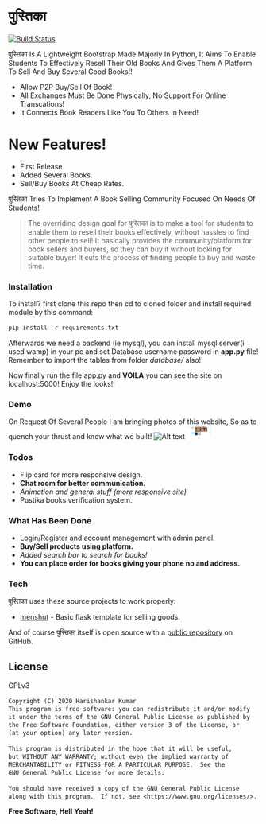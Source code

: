 # पुस्तिका

[![Build Status](https://travis-ci.org/joemccann/dillinger.svg?branch=master)]()



पुस्तिका Is A Lightweight Bootstrap Made Majorly In Python, It Aims To Enable Students To Effectively Resell Their Old Books And Gives Them A Platform To Sell And Buy Several Good Books!!

  - Allow P2P Buy/Sell Of Book!
  - All Exchanges Must Be Done Physically, No Support For Online Transcations!
  - It Connects Book Readers Like You To Others In Need!

# New Features!

  - First Release
  - Added Several Books.
  - Sell/Buy Books At Cheap Rates.


पुस्तिका Tries To Implement A Book Selling Community Focused On Needs Of Students!

> The overriding design goal for पुस्तिका
> is to make a tool for students to enable them to resell their
> books effectively, without hassles to find other people to sell!
> It basically provides the community/platform for book sellers and
> buyers, so they can buy it without looking for suitable buyer!
> It cuts the process of finding people to buy and waste time.


### Installation

To install? first clone this repo then cd to cloned folder and install required module by this command:
```py
pip install -r requirements.txt
```

Afterwards we need a backend (ie mysql), you can install mysql server(i used wamp) in your pc and set Database username password in **app.py** file! Remember to import the tables from folder *database/* also!!

Now finally run the file app.py and **VOILA** you can see the site on localhost:5000! Enjoy the looks!!

### Demo
On Request Of Several People I am bringing photos of this website, So as to quench your thrust and know what we built!
![Alt text]()
<img src="demo/screenshots/01.png" width="48">



### Todos

 - Flip card for more responsive design.
 - **Chat room for better communication.**
 - *Animation and general stuff (more responsive site)*
 - Pustika books verification system.


### What Has Been Done

 - Login/Register and account management with admin panel.
 - **Buy/Sell products using platform.**
 - *Added search bar to search for books!*
 - **You can place order for books giving your phone no and address.**
 
 
 
 
 
 ### Tech

पुस्तिका uses these source projects to work properly:

* [menshut](https://github.com/mohsinenur/menshut) - Basic flask template for selling goods.

And of course पुस्तिका itself is open source with a [public repository](https://github.com/hari01584/Pustika-Eclipse-Hackathon/) on GitHub.




License
----

GPLv3

    Copyright (C) 2020 Harishankar Kumar
    This program is free software: you can redistribute it and/or modify
    it under the terms of the GNU General Public License as published by
    the Free Software Foundation, either version 3 of the License, or
    (at your option) any later version.

    This program is distributed in the hope that it will be useful,
    but WITHOUT ANY WARRANTY; without even the implied warranty of
    MERCHANTABILITY or FITNESS FOR A PARTICULAR PURPOSE.  See the
    GNU General Public License for more details.

    You should have received a copy of the GNU General Public License
    along with this program.  If not, see <https://www.gnu.org/licenses/>.


**Free Software, Hell Yeah!**

[//]: # (These are reference links used in the body of this note and get stripped out when the markdown processor does its job. There is no need to format nicely because it shouldn't be seen. Thanks SO - http://stackoverflow.com/questions/4823468/store-comments-in-markdown-syntax)


   [dill]: <https://github.com/hari01584/r>
 
   [PlDb]: <https://github.com/joemccann/dillinger/tree/master/plugins/dropbox/README.md>
   [PlGh]: <https://github.com/joemccann/dillinger/tree/master/plugins/github/README.md>
   [PlGd]: <https://github.com/joemccann/dillinger/tree/master/plugins/googledrive/README.md>
   [PlOd]: <https://github.com/joemccann/dillinger/tree/master/plugins/onedrive/README.md>
   [PlMe]: <https://github.com/joemccann/dillinger/tree/master/plugins/medium/README.md>
   [PlGa]: <https://github.com/RahulHP/dillinger/blob/master/plugins/googleanalytics/README.md>
